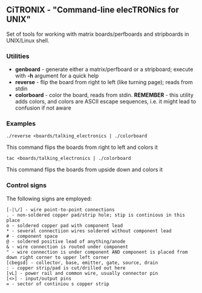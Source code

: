 ## CiTRONIX - "Command-line elecTRONics for UNIX"
Set of tools for working with matrix boards/perfboards and stripboards in UNIX/Linux
shell.

### Utilities

- **genboard** - generate either a matrix/perfboard or a stripboard; execute with
**-h** argument for a quick help
- **reverse** - flip the board from right to left (like turning page); reads from
stdin
- **colorboard** - color the board, reads from stdin. **REMEMBER** - this utility
adds colors, and colors are ASCII escape sequences, i.e. it might lead to
confusion if not aware

### Examples

    ./reverse <boards/talking_electronics | ./colorboard

This command flips the boards from right to left and colors it

    tac <boards/talking_electronics | ./colorboard

This command flips the boards from upside down and colors it

### Control signs
The following signs are employed:

    [-|\/] - wire point-to-point connections
    . - non-soldered copper pad/strip hole; stip is continious in this place
    o - soldered copper pad with component lead
    * - several connectiion wires soldered without component lead
    # - component space
    @ - soldered positive lead of anything/anode
    & - wire connection is routed under component
    " - wire connection is under component AND component is placed from down right corner to upper left corner
    [cbegsd] - collector, base, emitter, gate, source, drain
    : - copper strip/pad is cut/drilled out here
    [vL] - power rail and common wire, usually connector pin
    [<>] - input/output pins
    = - sector of continiou s copper strip

